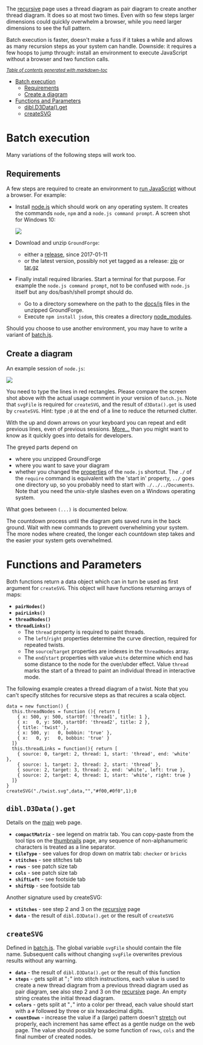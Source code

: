 The [recursive] page uses a thread diagram as pair diagram to create another thread diagram. It does so at most two times. Even with so few steps larger dimensions could quickly overwhelm a browser, while you need larger dimensions to see the full pattern.

Batch execution is faster, doesn't make a fuss if it takes a while and allows as many recursion steps as your system can handle. Downside: it requires a few hoops to jump through: install an environment to execute JavaScript without a browser and two function calls.

<sub><i><a href='http://ecotrust-canada.github.io/markdown-toc/'>Table of contents generated with markdown-toc</a></i></sub>

- [Batch execution](#batch-execution)
  * [Requirements](#requirements)
  * [Create a diagram](#create-a-diagram)
- [Functions and Parameters](#functions-and-parameters)
  * [dibl.D3Data().get](#dibld3data--get)
  * [createSVG](#createsvg)


Batch execution
===============

Many variations of the following steps will work too.

Requirements
------------

A few steps are required to create an environment to [run JavaScript] without a browser. For example:

* Install [node.js] which should work on any operating system. It creates the commands `node`, `npm` and a `node.js command prompt`. A screen shot for Windows 10:

  [<img src="https://raw.githubusercontent.com/wiki/d-bl/GroundForge/images/nodejs-command-search-thumb.png">](https://raw.githubusercontent.com/wiki/d-bl/GroundForge/images/nodejs-command-search-on-windows-10.png)
* Download and unzip `GroundForge`:
  * either a [release], since 2017-01-11
  * or the latest version, possibly not yet tagged as a release: [zip] or [tar.gz]
* Finally install required libraries. Start a terminal for that purpose. For example the `node.js command prompt`, not to be confused with `node.js` itself but any dos/bash/shell prompt should do.
  * Go to a directory somewhere on the path to the [docs/js] files in the unzipped GroundForge.
  * Execute `npm install jsdom`, this creates a directory [node_modules].

Should you choose to use another environment, you may have to write a variant of [batch.js].


[docs/js]: https://github.com/d-bl/GroundForge/tree/master/docs/js
[batch.js]: https://github.com/d-bl/GroundForge/blob/master/docs/js/batch.js
[run JavaScript]: https://en.wikipedia.org/wiki/List_of_ECMAScript_engines
[node.js]: https://nodejs.org
[release]: https://github.com/d-bl/GroundForge/releases
[zip]: https://github.com/d-bl/GroundForge/archive/master.zip
[tar.gz]: https://github.com/d-bl/GroundForge/archive/master.tar.gz
[node_modules]: https://nodejs.org/download/release/v6.9.1/docs/api/modules.html#modules_loading_from_node_modules_folders

Create a diagram
----------------

An example session of `node.js`:

![](https://raw.githubusercontent.com/wiki/d-bl/GroundForge/images/batch-session.png)

You need to type the lines in red rectangles. 
Please compare the screen shot above with the actual usage comment in your version of `batch.js`.
Note that `svgFile` is required for `createSVG`, and the result of `d3Data().get` is used by `createSVG`.
Hint: type `;0` at the end of a line to reduce the returned clutter.

With the up and down arrows on your keyboard you can repeat and edit previous lines, even of previous sessions. [More...](https://nodejs.org/download/release/v6.9.1/docs/api/repl.html#repl_commands_and_special_keys) than you might want to know as it quickly goes into details for developers.

The greyed parts depend on
* where you unzipped GroundForge
* where you want to save your diagram
* whether you changed the [properties] of the `node.js` shortcut. The `./` of the `require` command is equivalent with the 'start in' property, `../` goes one directory up, so you probably need to start with `./../../Documents`. Note that you need the unix-style slashes even on a Windows operating system.

What goes between `(...)` is documented below.

The countdown process until the diagram gets saved runs in the back ground. Wait with new commands to prevent overwhelming your system. The more nodes where created, the longer each countdown step takes and the easier your system gets overwhelmed.

[properties]: https://raw.githubusercontent.com/wiki/d-bl/GroundForge/images/nodejs-shortcut-properties.png

Functions and Parameters
========================

Both functions return a data object which can in turn be used as first argument for `createSVG`. This object will have functions returning arrays of maps:
- **`pairNodes()`**
- **`pairLinks()`**
- **`threadNodes()`**
- **`threadLinks()`**
  - The `thread` property is required to paint threads.
  - The `left`/`right` properties determine the curve direction, required for repeated twists.
  - The `source`/`target` properties are indexes in the `threadNodes` array.
  - The `end`/`start` properties with value `white` determine which end has some distance to the node for the over/ubder effect. Value `thread` marks the start of a thread to paint an individual thread in interactive mode.

The following example creates a thread diagram of a twist. Note that you can't specify stitches for recursive steps as that recuires a scala object.

    data = new function() {
      this.threadNodes = function (){ return [
        { x: 500, y: 500, startOf: 'thread1', title: 1 },
        { x:   0, y: 500, startOf: 'thread2', title: 2 },
        { title: 'twist' },
        { x: 500, y:   0, bobbin: 'true' },
        { x:   0, y:   0, bobbin: 'true' }
      ]}
      this.threadLinks = function(){ return [
        { source: 0, target: 2, thread: 1, start: 'thread', end: 'white' },
        { source: 1, target: 2, thread: 2, start: 'thread' },
        { source: 2, target: 3, thread: 2, end: 'white', left: true },
        { source: 2, target: 4, thread: 1, start: 'white', right: true }
      ]}
    }
    createSVG("./twist.svg",data,"","#f00,#0f0",1);0


`dibl.D3Data().get`
-------------------

Details on the [main] web page.

* **`compactMatrix`** - see legend on matrix tab. You can copy-paste from the tool tips on the [thumbnails] page, any sequence of non-alphanumeric characters is treated as a line separator.
* **`tileType`** - see values for drop down on matrix tab: `checker` or `bricks`
* **`stitches`** - see stitches tab
* **`rows`** - see patch size tab
* **`cols`** - see patch size tab
* **`shiftLeft`** - see footside tab
* **`shiftUp`** - see footside tab

[thumbnails]: https://d-bl.github.io/GroundForge/thumbs.html

Another signature used by createSVG:

* **`stitches`** - see step 2 and 3 on the [recursive] page
* **`data`** - the result of `dibl.D3Data().get` or the result of `createSVG`


`createSVG`
-----------

Defined in [batch.js]. The global variable `svgFile` should contain the file name. Subsequent calls without changing `svgFile` overwrites previous results without any warning.

* **`data`** - the result of `dibl.D3Data().get` or the result of this function
* **`steps`** - gets split at "`;`" into stitch instructions, each value is used to create a new thread diagram from a previous thread diagram used as pair diagram, see also step 2 and 3 on the [recursive] page. An empty string creates the initial thread diagram.
* **`colors`** - gets split at "`,`" into a color per thread, each value should start with a `#` followed by three or six hexadecimal digits.
* **`countDown`** - increase the value if a (large) pattern doesn't [stretch] out properly, each increment has same effect as a gentle nudge on the web page. The value should possibly be some function of `rows`, `cols` and the final number of created nodes.


[recursive]: https://d-bl.github.io/GroundForge/recursive.html
[main]: https://d-bl.github.io/GroundForge/
[stretch]: https://github.com/d-bl/GroundForge/blob/master/docs/images/bloopers.md#3